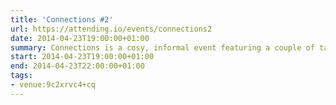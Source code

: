```yaml
---
title: 'Connections #2'
url: https://attending.io/events/connections2
date: 2014-04-23T19:00:00+01:00
summary: Connections is a cosy, informal event featuring a couple of tangentially–related thinky–thinky talks about culture, technology, science... just about anything really. Then we have a chat. And yes, the name is a tiny nod to our favourite science historian.
start: 2014-04-23T19:00:00+01:00
end: 2014-04-23T22:00:00+01:00
tags:
- venue:9c2xrvc4+cq
---
```

